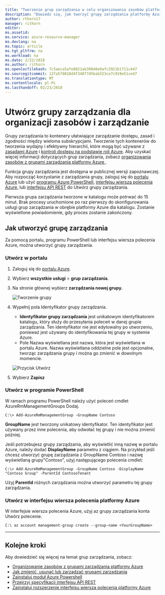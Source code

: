 ```yaml
---
title: "Tworzenie grup zarządzania w celu organizowania zasobów platformy Azure | Dokumentacja firmy Microsoft"
description: "Dowiedz się, jak tworzyć grupy zarządzania platformy Azure do zarządzania wieloma zasobami."
author: rthorn17
manager: rithorn
editor: 
ms.assetid: 
ms.service: azure-resource-manager
ms.devlang: na
ms.topic: article
ms.tgt_pltfrm: na
ms.workload: na
ms.date: 2/22/2018
ms.author: rithorn
ms.openlocfilehash: 7c5aeca5afe8921ab39040e9afc2921b1711c447
ms.sourcegitcommit: 12fa5f8018d4f34077d5bab323ce7c919e51ce47
ms.translationtype: MT
ms.contentlocale: pl-PL
ms.lasthandoff: 02/23/2018
---
```

# <a name="create-management-groups-for-resource-organization-and-management"></a>Utwórz grupy zarządzania dla organizacji zasobów i zarządzanie
Grupy zarządzania to kontenery ułatwiające zarządzanie dostępu, zasad i zgodności między wieloma subskrypcjami. Tworzenie tych kontenerów do tworzenia wydajny i efektywny hierarchii, które mogą być używane z [zasadami Azure](../azure-policy/azure-policy-introduction.md) i [kontroli dostępu na podstawie roli Azure](../active-directory/role-based-access-control-what-is.md). Aby uzyskać więcej informacji dotyczących grup zarządzania, zobacz [organizowania zasobów z grupami zarządzania platformy Azure ](management-groups-overview.md). 

Funkcja grupy zarządzania jest dostępna w publicznej wersji zapoznawczej. Aby rozpocząć korzystanie z zarządzania grupy, zaloguj się do [portalu Azure](https://portal.azure.com) lub użyć [programu Azure PowerShell](https://www.powershellgallery.com/packages/AzureRM.ManagementGroups/0.0.1-preview), [interfejsu wiersza polecenia Azure](https://docs.microsoft.com/en-us/cli/azure/extension?view=azure-cli-latest#az_extension_list_available), lub [interfejsu API REST](https://github.com/Azure/azure-rest-api-specs/tree/master/specification/managementgroups/resource-manager/Microsoft.Management/preview/2018-01-01-preview) do Utwórz grupy zarządzania.   

Pierwsza grupa zarządzania tworzone w katalogu może potrwać do 15 minut. Brak procesy uruchomione po raz pierwszy do skonfigurowania usługi grup zarządzania w obrębie platformy Azure dla katalogu. Zostanie wyświetlone powiadomienie, gdy proces zostanie zakończony.  

## <a name="how-to-create-a-management-group"></a>Jak utworzyć grupę zarządzania
Za pomocą portalu, programu PowerShell lub interfejsu wiersza polecenia Azure, można utworzyć grupy zarządzania.

### <a name="create-in-portal"></a>Utwórz w portalu

1. Zaloguj się do [portalu Azure](http://portal.azure.com).
2. Wybierz **wszystkie usługi** > **grup zarządzania**.
3. Na stronie głównej wybierz **zarządzania nowej grupy.** 

    ![Tworzenie grupy](media/management-groups/create_main.png) 
4.  Wypełnij pola Identyfikator grupy zarządzania. 
    - **Identyfikator grupy zarządzania** jest unikatowym identyfikatorem katalogu, który służy do przesyłania poleceń w danej grupie zarządzania. Ten identyfikator nie jest edytowalny po utworzeniu, ponieważ jest używany do identyfikowania tej grupy w systemie Azure. 
    - Pole Nazwa wyświetlana jest nazwa, która jest wyświetlana w portalu Azure. Nazwa wyświetlana oddzielne pole jest opcjonalne, tworząc zarządzania grupy i można go zmienić w dowolnym momencie.  

    ![Przycisk Utwórz](media/management-groups/create_context_menu.png)  
5.  Wybierz **Zapisz**


### <a name="create-in-powershell"></a>Utwórz w programie PowerShell
W ramach programu PowerShell należy użyć poleceń cmdlet AzureRmManagementGroups Dodaj.   

```azurepowershell-interactive
C:\> Add-AzureRmManagementGroup -GroupName Contoso 
```
**GroupName** jest tworzony unikatowy identyfikator. Ten identyfikator jest używany przez inne polecenia, aby odwołać tej grupy i nie można zmienić później.

Jeśli potrzebujesz grupy zarządzania, aby wyświetlić inną nazwę w portalu Azure, należy dodać **DisplayName** parametru z ciągiem. Na przykład jeśli chcesz utworzyć grupę zarządzania z GroupName Contoso i nazwę wyświetlaną grupy"Contoso", użyj następującego polecenia cmdlet: 

```azurepowershell-interactive
C:\> Add-AzureRmManagementGroup -GroupName Contoso -DisplayName "Contoso Group" -ParentId ContosoTenant
``` 
Użyj **ParentId** różnych zarządzania można utworzyć parametru tej grupy zarządzania.  

### <a name="create-in-azure-cli"></a>Utwórz w interfejsu wiersza polecenia platformy Azure
W interfejsie wiersza polecenia Azure, użyj az grupy zarządzania konta Utwórz polecenie. 

```azure-cli
C:\ az account management-group create --group-name <YourGroupName>
``` 

---

## <a name="next-steps"></a>Kolejne kroki 
Aby dowiedzieć się więcej na temat grup zarządzania, zobacz: 
- [Organizowanie zasobów z grupami zarządzania platformy Azure ](management-groups-overview.md)
- [Jak zmienić, usunąć lub zarządzać grupami zarządzania](management-groups-manage.md)
- [Zainstaluj moduł Azure Powershell](https://www.powershellgallery.com/packages/AzureRM.ManagementGroups/0.0.1-preview)
- [Przejrzyj specyfikacji interfejsu API REST](https://github.com/Azure/azure-rest-api-specs/tree/master/specification/managementgroups/resource-manager/Microsoft.Management/preview/2018-01-01-preview)
- [Zainstaluj rozszerzenie interfejsu wiersza polecenia platformy Azure](https://docs.microsoft.com/en-us/cli/azure/extension?view=azure-cli-latest#az_extension_list_available)
